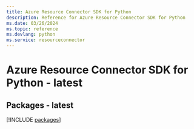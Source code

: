 ```yaml
---
title: Azure Resource Connector SDK for Python
description: Reference for Azure Resource Connector SDK for Python
ms.date: 03/26/2024
ms.topic: reference
ms.devlang: python
ms.service: resourceconnector
---
```

# Azure Resource Connector SDK for Python - latest
## Packages - latest
[!INCLUDE [packages](resource-connector-index.md)]